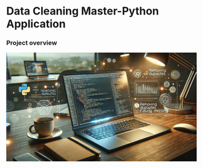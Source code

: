 # Data Cleaning Master-Python Application
### Project overview
![Alt text for image](https://github.com/krishnavamsi42/Data-Cleaning-Master-Python-Application/blob/main/image.webp)

